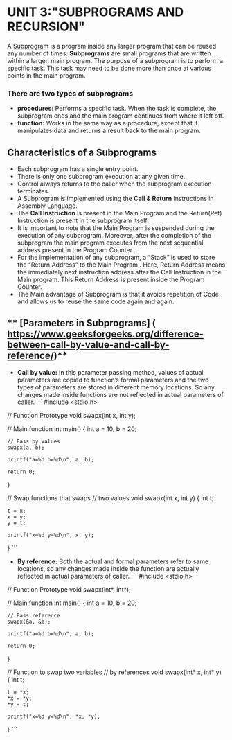 # UNIT 3:"SUBPROGRAMS AND RECURSION"

A [Subprogram](https://www.geeksforgeeks.org/subprogram-and-its-characteristics/ ) is a program inside any larger program that can be reused any number of times.
**Subprograms** are small programs that are written within a larger, main program. The purpose of a subprogram is to perform a specific task. This task may need to be done more than once at various points in the main program.

### There are two types of subprograms
* **procedures:** Performs a specific task. When the task is complete, the subprogram ends and the main program continues from where it left off.
* **function:**  Works in the same way as a procedure, except that it manipulates data and returns a result back to the main program.

## Characteristics of a Subprograms
* Each subprogram has a single entry point.
* There is only one subprogram execution at any given time.
* Control always returns to the caller when the subprogram execution terminates.
* A Subprogram is implemented using the **Call & Return** instructions in Assembly Language.
* The **Call Instruction** is present in the Main Program and the Return(Ret) Instruction is present in the subprogram itself.
* It is important to note that the Main Program is suspended during the execution of any subprogram. Moreover, after the completion of the subprogram the main program executes from the next sequential address present in the Program Counter .
* For the implementation of any subprogram, a “Stack” is used to store the “Return Address” to the Main Program . Here, Return Address means the immediately next instruction address after the Call Instruction in the Main program. This Return Address is present inside the Program Counter.
* The Main advantage of Subprogram is that it avoids repetition of Code and allows us to reuse the same code again and again.

## ** [Parameters in Subprograms] ( https://www.geeksforgeeks.org/difference-between-call-by-value-and-call-by-reference/)**
* **Call by value:**  In this parameter passing method, values of actual parameters are copied to function’s formal parameters and the two types of parameters are stored in different memory locations. So any changes made inside functions are not reflected in actual parameters of caller.
´´´ 
#include <stdio.h> 
  
// Function Prototype 
void swapx(int x, int y); 
  
// Main function 
int main() 
{ 
    int a = 10, b = 20; 
  
    // Pass by Values 
    swapx(a, b); 
  
    printf("a=%d b=%d\n", a, b); 
  
    return 0; 
} 
  
// Swap functions that swaps 
// two values 
void swapx(int x, int y) 
{ 
    int t; 
  
    t = x; 
    x = y; 
    y = t; 
  
    printf("x=%d y=%d\n", x, y); 
} 
´´´
* **By reference:** Both the actual and formal parameters refer to same locations, so any changes made inside the function are actually reflected in actual parameters of caller.
´´´
#include <stdio.h> 
  
// Function Prototype 
void swapx(int*, int*); 
  
// Main function 
int main() 
{ 
    int a = 10, b = 20; 
  
    // Pass reference 
    swapx(&a, &b); 
  
    printf("a=%d b=%d\n", a, b); 
  
    return 0; 
} 
  
// Function to swap two variables 
// by references 
void swapx(int* x, int* y) 
{ 
    int t; 
  
    t = *x; 
    *x = *y; 
    *y = t; 
  
    printf("x=%d y=%d\n", *x, *y); 
} 
´´´




